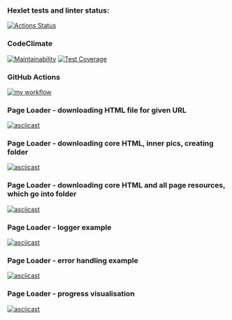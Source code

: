 ### Hexlet tests and linter status:
[![Actions Status](https://github.com/nidges/backend-project-lvl3/workflows/hexlet-check/badge.svg)](https://github.com/nidges/backend-project-lvl3/actions)

### CodeClimate
[![Maintainability](https://api.codeclimate.com/v1/badges/233dd82edbb1a665cd06/maintainability)](https://codeclimate.com/github/nidges/backend-project-lvl3/maintainability)
[![Test Coverage](https://api.codeclimate.com/v1/badges/233dd82edbb1a665cd06/test_coverage)](https://codeclimate.com/github/nidges/backend-project-lvl3/test_coverage)

### GitHub Actions
[![my workflow](https://github.com/nidges/backend-project-lvl3/actions/workflows/my-workflow.yml/badge.svg?event=push)](https://github.com/nidges/backend-project-lvl3/actions/workflows/my-workflow.yml)

### Page Loader - downloading HTML file for given URL
[![asciicast](https://asciinema.org/a/SA6aoZtr2AruNBvLGm2QaJcvl.svg)](https://asciinema.org/a/SA6aoZtr2AruNBvLGm2QaJcvl)

### Page Loader - downloading core HTML, inner pics, creating folder
[![asciicast](https://asciinema.org/a/0bCA2f0OdqSS0gajM4XlzD1qX.svg)](https://asciinema.org/a/0bCA2f0OdqSS0gajM4XlzD1qX)

### Page Loader - downloading core HTML and all page resources, which go into folder
[![asciicast](https://asciinema.org/a/ADLgDf4UTKjjcJ7eZfEvBrgJw.svg)](https://asciinema.org/a/ADLgDf4UTKjjcJ7eZfEvBrgJw)

### Page Loader - logger example
[![asciicast](https://asciinema.org/a/fKK6l7AVwDC4SaeGWqXWhLULs.svg)](https://asciinema.org/a/fKK6l7AVwDC4SaeGWqXWhLULs)

### Page Loader - error handling example
[![asciicast](https://asciinema.org/a/oNBFtXlCMdYDTO5GKeL8GlZTw.svg)](https://asciinema.org/a/oNBFtXlCMdYDTO5GKeL8GlZTw)

### Page Loader - progress visualisation
[![asciicast](https://asciinema.org/a/PKnwJCOWt35VqOZKZ8pLDZEsU.svg)](https://asciinema.org/a/PKnwJCOWt35VqOZKZ8pLDZEsU)
